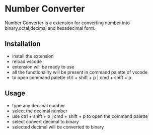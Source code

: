 # Number Converter

Number Converter is a extension for converting number into binary,octal,decimal and hexadecimal form.

## Installation

- install the extension
- reload vscode
- extension will be ready to use
- all the functionality will be present in command palette of vscode
- to open command palette ctrl + shift + p | cmd + shift + p

## Usage

- type any decimal number
- select the decimal number
- use ctrl + shift + p | cmd + shift + p to open the command palette
- select convert decimal to binary
- selected decimal will be converted to binary